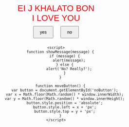 <html lang="en">
<head>
    <meta charset="UTF-8">
    <meta name="viewport" content="width=device-width, initial-scale=1.0">
    <title>EI J KHALATO BON</title>
    <style>
        body {
            text-align: center;
            font-family: Arial, sans-serif;
            margin-top: 20%;
        }
        .color-change {
            font-size: 2em;
            animation: colorchange 2s infinite;
        }
        @keyframes colorchange {
            0% {color: red;}
            25% {color: blue;}
            50% {color: green;}
            75% {color: orange;}
            100% {color: purple;}
        }
        button {
            margin: 10px;
            padding: 10px 20px;
            font-size: 1em;
        }
    </style>
</head>
<body>
    <div class="color-change">EI J KHALATO BON</div>
    <div class="color-change">I LOVE YOU</div>
    <button onclick="showMessage('tnx go bokri')">yes</button>
    <button id="noButton" onclick="moveButton()">no</button>

    <script>
        function showMessage(message) {
            if (message) {
                alert(message);
            } else {
                alert('No? Really?');
            }
        }

        function moveButton() {
            var button = document.getElementById('noButton');
            var x = Math.floor(Math.random() * window.innerWidth);
            var y = Math.floor(Math.random() * window.innerHeight);
            button.style.position = 'absolute';
            button.style.left = x + 'px';
            button.style.top = y + 'px';
        }
    </script>
</body>
</html>
